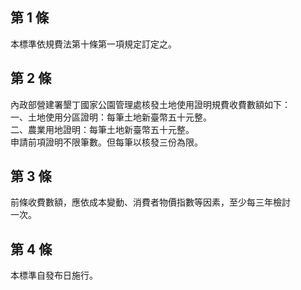 第 1 條
-------
本標準依規費法第十條第一項規定訂定之。

第 2 條
-------
內政部營建署墾丁國家公園管理處核發土地使用證明規費收費數額如下：  
一、土地使用分區證明：每筆土地新臺幣五十元整。  
二、農業用地證明：每筆土地新臺幣五十元整。  
申請前項證明不限筆數。但每筆以核發三份為限。

第 3 條
-------
前條收費數額，應依成本變動、消費者物價指數等因素，至少每三年檢討  
一次。

第 4 條
-------
本標準自發布日施行。

